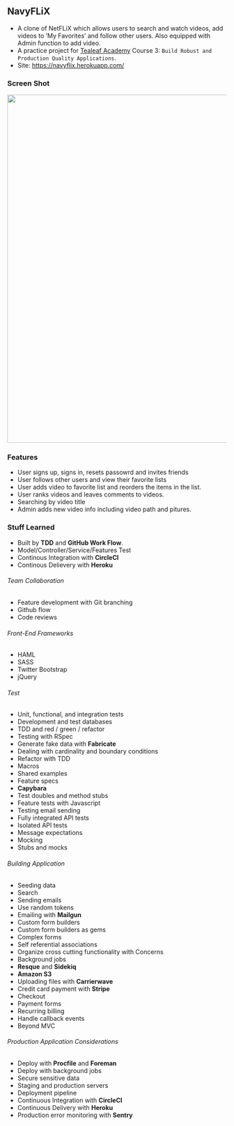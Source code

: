 ## NavyFLiX

* A clone of NetFLiX which allows users to search and watch videos, add videos to ‘My Favorites’ and follow other users. Also equipped with Admin function to add video.
* A practice project for [Tealeaf Academy](https://launchschool.com/courses) Course 3: `Build Robust and Production Quality Applications`.
* Site: https://navyflix.herokuapp.com/

### Screen Shot

<img src="https://lh3.googleusercontent.com/mQNg8M7SrWXNDB_XjQnDI95bBMe-_IOCPMD9F_7tMkcbbnMnQq4pbIEykiIBQ4u8zsX2sQGyuC_Pw9qWSocYTToIOQiP4fvsnQdu1qUCxAM4tYhb-Ro_oNxw9T3mASCyzK2f6q5-l1Ur5jX5u0_SkfnnOg9DNtQ_W0pW_Tqkc_kOkaYHCGeq2IPev7ST3R50qe_2uOK65Utl5Vlw4M7TiCvf5HC0o2OVKWAEY4lv3bX0hNqhDqdfg1wpFS021tyWFSFSyw9lgACr1fLJseQbjSZASroKqh6u98WSoD9kbX8sxrTtsvPTGMsr63fZqXV6smP7H554znXUa1WQuevuxg-E0Q-h4e1r2kqJqGfl8rIfwevpvq8gGVFmZ3Zb0DkW41_6qUZq7DuXpRu4b8_XGl4X0DyDEnREg9O82nT_eR3ke9awUfnR4LD6RbHvoNzPEm5Wrib934xQJVoeMYzwFdWHA927o9JlFEJAyra7YOkLiXmsRSPVFW-tcuYHrFQev6gIqpWzu-xxMAb8tJjl3cwyNxQMl5IxYteFi225VDB-z4wBIamE9UxJKFyEVGBCOStjyA=w1030-h599-no" width="800">

### Features

* User signs up, signs in, resets passowrd and invites friends
* User follows other users and view their favorite lists
* User adds video to favorite list and reorders the items in the list.
* User ranks videos and leaves comments to videos.
* Searching by video title
* Admin adds new video info including video path and pitures.

### Stuff Learned

* Built by **TDD** and **GitHub Work Flow**.
* Model/Controller/Service/Features Test
* Continous Integration with **CircleCI**
* Continous Delievery with **Heroku**

###### Team Collaboration

* Feature development with Git branching
* Github flow
* Code reviews

###### Front-End Frameworks

- HAML
- SASS
- Twitter Bootstrap
- jQuery

###### Test

- Unit, functional, and integration tests
- Development and test databases
- TDD and red / green / refactor
- Testing with RSpec
- Generate fake data with **Fabricate**
- Dealing with cardinality and boundary conditions
- Refactor with TDD
- Macros
- Shared examples
- Feature specs
- **Capybara**
- Test doubles and method stubs
- Feature tests with Javascript
- Testing email sending
- Fully integrated API tests
- Isolated API tests
- Message expectations
- Mocking
- Stubs and mocks

###### Building Application

- Seeding data
- Search
- Sending emails
- Use random tokens
- Emailing with **Mailgun**
- Custom form builders
- Custom form builders as gems
- Complex forms
- Self referential associations
- Organize cross cutting functionality with Concerns
- Background jobs
- **Resque** and **Sidekiq**
- **Amazon S3**
- Uploading files with **Carrierwave**
- Credit card payment with **Stripe**
- Checkout
- Payment forms
- Recurring billing
- Handle callback events
- Beyond MVC

###### Production Application Considerations

- Deploy with **Procfile** and **Foreman**
- Deploy with background jobs
- Secure sensitive data
- Staging and production servers
- Deployment pipeline
- Continuous Integration with **CircleCI**
- Continuous Delivery with **Heroku**
- Production error monitoring with **Sentry**
